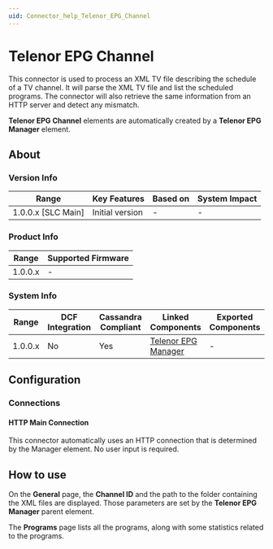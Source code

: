 ```yaml
---
uid: Connector_help_Telenor_EPG_Channel
---
```


# Telenor EPG Channel

This connector is used to process an XML TV file describing the schedule of a TV channel. It will parse the XML TV file and list the scheduled programs. The connector will also retrieve the same information from an HTTP server and detect any mismatch.

**Telenor EPG Channel** elements are automatically created by a **Telenor EPG Manager** element.

## About

### Version Info

| **Range**            | **Key Features** | **Based on** | **System Impact** |
|----------------------|------------------|--------------|-------------------|
| 1.0.0.x \[SLC Main\] | Initial version  | \-           | \-                |

### Product Info

| **Range** | **Supported Firmware** |
|-----------|------------------------|
| 1.0.0.x   | \-                     |

### System Info

| **Range** | **DCF Integration** | **Cassandra Compliant** | **Linked Components**                                              | **Exported Components** |
|-----------|---------------------|-------------------------|--------------------------------------------------------------------|-------------------------|
| 1.0.0.x   | No                  | Yes                     | [Telenor EPG Manager](xref:Connector_help_Telenor_EPG_Manager) | \-                      |

## Configuration

### Connections

#### HTTP Main Connection

This connector automatically uses an HTTP connection that is determined by the Manager element. No user input is required.

## How to use

On the **General** page, the **Channel ID** and the path to the folder containing the XML files are displayed. Those parameters are set by the **Telenor EPG Manager** parent element.

The **Programs** page lists all the programs, along with some statistics related to the programs.

